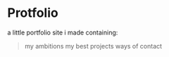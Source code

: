 # Protfolio

a little portfolio site i made containing:
> my ambitions
 my best projects
 ways of contact

